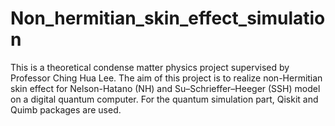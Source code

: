 # Non_hermitian_skin_effect_simulation
This is a theoretical condense matter physics project supervised by Professor Ching Hua Lee. The aim of this project is to realize non-Hermitian skin effect for Nelson-Hatano (NH) and Su–Schrieffer–Heeger (SSH) model on a digital quantum computer. For the quantum simulation part, Qiskit and Quimb packages are used. 
